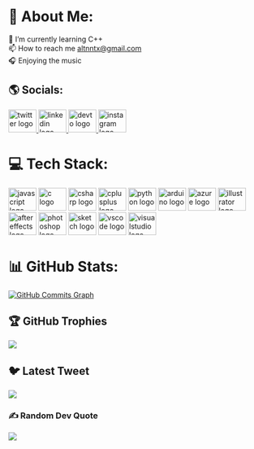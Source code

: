 # 💫 About Me:

🌱 I’m currently learning C++  <br>
📫 How to reach me altnntx@gmail.com <br>
🎧 Enjoying the music <br>

## 🌎 Socials:
<div align="left">
  <a href="https://twitter.com/ittsganok" target="_blank">
    <img src="https://raw.githubusercontent.com/maurodesouza/profile-readme-generator/master/src/assets/icons/social/twitter/default.svg" width="55" height="45" alt="twitter logo"  />
  </a>
  <a href="https://www.linkedin.com/in/alexander-tsghanok-135424250/" target="_blank">
    <img src="https://raw.githubusercontent.com/maurodesouza/profile-readme-generator/master/src/assets/icons/social/linkedin/default.svg" width="55" height="45" alt="linkedin logo"  />
  </a>
  <a href="https://dev.to/m1lean" target="_blank">
    <img src="https://raw.githubusercontent.com/maurodesouza/profile-readme-generator/master/src/assets/icons/social/devto/default.svg" width="55" height="45" alt="devto logo"  />
  </a>
  <a href="https://www.instagram.com/m1lean_/" target="_blank">
    <img src="https://raw.githubusercontent.com/maurodesouza/profile-readme-generator/master/src/assets/icons/social/instagram/default.svg" width="55" height="45" alt="instagram logo"  />
  </a>
</div>

###

# 💻 Tech Stack:
<div align="left">
  <img src="https://cdn.jsdelivr.net/gh/devicons/devicon/icons/javascript/javascript-original.svg" height="45" width="55" alt="javascript logo"  />
  <img src="https://cdn.jsdelivr.net/gh/devicons/devicon/icons/c/c-original.svg" height="45" width="55" alt="c logo"  />
  <img src="https://cdn.jsdelivr.net/gh/devicons/devicon/icons/csharp/csharp-original.svg" height="45" width="55" alt="csharp logo"  />
  <img src="https://cdn.jsdelivr.net/gh/devicons/devicon/icons/cplusplus/cplusplus-original.svg" height="45" width="55" alt="cplusplus logo"  />
  <img src="https://cdn.jsdelivr.net/gh/devicons/devicon/icons/python/python-original.svg" height="45" width="55" alt="python logo"  />
  <img src="https://cdn.jsdelivr.net/gh/devicons/devicon/icons/arduino/arduino-original.svg" height="45" width="55" alt="arduino logo"  />
  <img src="https://cdn.jsdelivr.net/gh/devicons/devicon/icons/azure/azure-original.svg" height="45" width="55" alt="azure logo"  />
  <img src="https://cdn.jsdelivr.net/gh/devicons/devicon/icons/illustrator/illustrator-plain.svg" height="45" width="55" alt="illustrator logo"  />
  <img src="https://cdn.jsdelivr.net/gh/devicons/devicon/icons/aftereffects/aftereffects-original.svg" height="45" width="55" alt="aftereffects logo"  />
  <img src="https://cdn.jsdelivr.net/gh/devicons/devicon/icons/photoshop/photoshop-plain.svg" height="45" width="55" alt="photoshop logo"  />
  <img src="https://cdn.jsdelivr.net/gh/devicons/devicon/icons/sketch/sketch-original.svg" height="45" width="55" alt="sketch logo"  />
  <img src="https://cdn.jsdelivr.net/gh/devicons/devicon/icons/vscode/vscode-original.svg" height="45" width="55" alt="vscode logo"  />
  <img src="https://cdn.jsdelivr.net/gh/devicons/devicon/icons/visualstudio/visualstudio-plain.svg" height="45" width="55" alt="visualstudio logo"  />
</div>

###
# 📊 GitHub Stats:

<a href="http://www.github.com/m1lean"><img src="https://github-readme-activity-graph.cyclic.app/graph?username=m1lean&bg_color=22272e&color=ffffff&line=ffffff&point=ffffff&area_color=22272e&area=true&hide_border=true&custom_title=GitHub%20Commits%20Graph" alt="GitHub Commits Graph" /></a>

## 🏆 GitHub Trophies
![](https://github-profile-trophy.vercel.app/?username=m1lean&theme=onestar&no-frame=true&no-bg=true&margin-w=4)

## 🐦 Latest Tweet
[![](https://gtce.itsvg.in/api?username=ittsganok)](https://github.com/VishwaGauravIn/github-twitter-card-embed)

### ✍️ Random Dev Quote
![](https://quotes-github-readme.vercel.app/api?type=horizontal&theme=dark)
